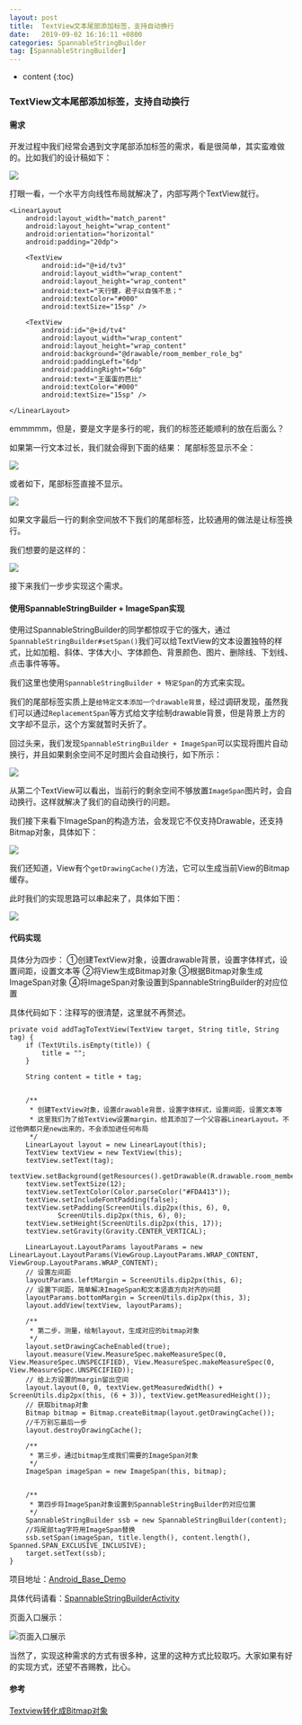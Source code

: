 ```yaml
---
layout: post
title:  TextView文本尾部添加标签，支持自动换行
date:   2019-09-02 16:16:11 +0800
categories: SpannableStringBuilder
tag: [SpannableStringBuilder]
---
```


* content
{:toc}



### TextView文本尾部添加标签，支持自动换行

#### 需求

开发过程中我们经常会遇到文字尾部添加标签的需求，看是很简单，其实蛮难做的。比如我们的设计稿如下：

![](https://imgconvert.csdnimg.cn/aHR0cHM6Ly90aW55dG9uZ3RvbmctMTI1NTY4ODQ4Mi5jb3MuYXAtYmVpamluZy5teXFjbG91ZC5jb20vV2VjaGF0SU1HMjguanBlZw?x-oss-process=image/format,png)

打眼一看，一个水平方向线性布局就解决了，内部写两个TextView就行。

```
<LinearLayout
    android:layout_width="match_parent"
    android:layout_height="wrap_content"
    android:orientation="horizontal"
    android:padding="20dp">

    <TextView
        android:id="@+id/tv3"
        android:layout_width="wrap_content"
        android:layout_height="wrap_content"
        android:text="天行健，君子以自强不息；"
        android:textColor="#000"
        android:textSize="15sp" />

    <TextView
        android:id="@+id/tv4"
        android:layout_width="wrap_content"
        android:layout_height="wrap_content"
        android:background="@drawable/room_member_role_bg"
        android:paddingLeft="6dp"
        android:paddingRight="6dp"
        android:text="王蛋蛋的芭比"
        android:textColor="#000"
        android:textSize="15sp" />

</LinearLayout>
```

emmmmm，但是，要是文字是多行的呢，我们的标签还能顺利的放在后面么？

如果第一行文本过长，我们就会得到下面的结果：
尾部标签显示不全：

![](https://imgconvert.csdnimg.cn/aHR0cHM6Ly90aW55dG9uZ3RvbmctMTI1NTY4ODQ4Mi5jb3MuYXAtYmVpamluZy5teXFjbG91ZC5jb20vV2VjaGF0SU1HMzAuanBlZw?x-oss-process=image/format,png)

或者如下，尾部标签直接不显示。

![](https://imgconvert.csdnimg.cn/aHR0cHM6Ly90aW55dG9uZ3RvbmctMTI1NTY4ODQ4Mi5jb3MuYXAtYmVpamluZy5teXFjbG91ZC5jb20vV2VjaGF0SU1HMzEuanBlZw?x-oss-process=image/format,png)

如果文字最后一行的剩余空间放不下我们的尾部标签，比较通用的做法是让标签换行。

我们想要的是这样的：

![](https://imgconvert.csdnimg.cn/aHR0cHM6Ly90aW55dG9uZ3RvbmctMTI1NTY4ODQ4Mi5jb3MuYXAtYmVpamluZy5teXFjbG91ZC5jb20vV2VjaGF0SU1HMzIuanBlZw?x-oss-process=image/format,png)

接下来我们一步步实现这个需求。

#### 使用SpannableStringBuilder + ImageSpan实现

使用过SpannableStringBuilder的同学都惊叹于它的强大，通过`SpannableStringBuilder#setSpan()`我们可以给TextView的文本设置独特的样式，比如加粗、斜体、字体大小、字体颜色、背景颜色、图片、删除线、下划线、点击事件等等。

我们这里也使用`SpannableStringBuilder + 特定Span`的方式来实现。

我们的尾部标签实质上是`给特定文本添加一个drawable背景`，经过调研发现，虽然我们可以通过`ReplacementSpan`等方式给文字绘制drawable背景，但是背景上方的文字却不显示，这个方案就暂时夭折了。

回过头来，我们发现`SpannableStringBuilder + ImageSpan`可以实现将图片自动换行，并且如果剩余空间不足时图片会自动换行，如下所示：

![](https://imgconvert.csdnimg.cn/aHR0cHM6Ly90aW55dG9uZ3RvbmctMTI1NTY4ODQ4Mi5jb3MuYXAtYmVpamluZy5teXFjbG91ZC5jb20vV2VjaGF0SU1HMzMuanBlZw?x-oss-process=image/format,png)

从第二个TextView可以看出，当前行的剩余空间不够放置`ImageSpan`图片时，会自动换行。这样就解决了我们的自动换行的问题。

我们接下来看下ImageSpan的构造方法，会发现它不仅支持Drawable，还支持Bitmap对象，具体如下：

![](https://imgconvert.csdnimg.cn/aHR0cHM6Ly90aW55dG9uZ3RvbmctMTI1NTY4ODQ4Mi5jb3MuYXAtYmVpamluZy5teXFjbG91ZC5jb20vV1gyMDE5MDkwMi0xNTM3NDIlNDAyeC5wbmc?x-oss-process=image/format,png)

我们还知道，View有个`getDrawingCache()`方法，它可以生成当前View的Bitmap缓存。

此时我们的实现思路可以串起来了，具体如下图：

![](https://imgconvert.csdnimg.cn/aHR0cHM6Ly90aW55dG9uZ3RvbmctMTI1NTY4ODQ4Mi5jb3MuYXAtYmVpamluZy5teXFjbG91ZC5jb20vV1gyMDE5MDkwMi0xNTUxMDMlNDAyeC5wbmc?x-oss-process=image/format,png)

#### 代码实现

具体分为四步：
①创建TextView对象，设置drawable背景，设置字体样式，设置间距，设置文本等
②将View生成Bitmap对象
③根据Bitmap对象生成ImageSpan对象
④将ImageSpan对象设置到SpannableStringBuilder的对应位置

具体代码如下：注释写的很清楚，这里就不再赘述。

```
private void addTagToTextView(TextView target, String title, String tag) {
    if (TextUtils.isEmpty(title)) {
        title = "";
    }

    String content = title + tag;


    /**
     * 创建TextView对象，设置drawable背景，设置字体样式，设置间距，设置文本等
     * 这里我们为了给TextView设置margin，给其添加了一个父容器LinearLayout。不过他俩都只是new出来的，不会添加进任何布局
     */
    LinearLayout layout = new LinearLayout(this);
    TextView textView = new TextView(this);
    textView.setText(tag);
    textView.setBackground(getResources().getDrawable(R.drawable.room_member_role_bg));
    textView.setTextSize(12);
    textView.setTextColor(Color.parseColor("#FDA413"));
    textView.setIncludeFontPadding(false);
    textView.setPadding(ScreenUtils.dip2px(this, 6), 0,
            ScreenUtils.dip2px(this, 6), 0);
    textView.setHeight(ScreenUtils.dip2px(this, 17));
    textView.setGravity(Gravity.CENTER_VERTICAL);

    LinearLayout.LayoutParams layoutParams = new LinearLayout.LayoutParams(ViewGroup.LayoutParams.WRAP_CONTENT, ViewGroup.LayoutParams.WRAP_CONTENT);
    // 设置左间距
    layoutParams.leftMargin = ScreenUtils.dip2px(this, 6);
    // 设置下间距，简单解决ImageSpan和文本竖直方向对齐的问题
    layoutParams.bottomMargin = ScreenUtils.dip2px(this, 3);
    layout.addView(textView, layoutParams);

    /**
     * 第二步，测量，绘制layout，生成对应的bitmap对象
     */
    layout.setDrawingCacheEnabled(true);
    layout.measure(View.MeasureSpec.makeMeasureSpec(0, View.MeasureSpec.UNSPECIFIED), View.MeasureSpec.makeMeasureSpec(0, View.MeasureSpec.UNSPECIFIED));
    // 给上方设置的margin留出空间
    layout.layout(0, 0, textView.getMeasuredWidth() + ScreenUtils.dip2px(this, (6 + 3)), textView.getMeasuredHeight());
    // 获取bitmap对象
    Bitmap bitmap = Bitmap.createBitmap(layout.getDrawingCache());
    //千万别忘最后一步
    layout.destroyDrawingCache();

    /**
     * 第三步，通过bitmap生成我们需要的ImageSpan对象
     */
    ImageSpan imageSpan = new ImageSpan(this, bitmap);


    /**
     * 第四步将ImageSpan对象设置到SpannableStringBuilder的对应位置
     */
    SpannableStringBuilder ssb = new SpannableStringBuilder(content);
    //将尾部tag字符用ImageSpan替换
    ssb.setSpan(imageSpan, title.length(), content.length(), Spanned.SPAN_EXCLUSIVE_INCLUSIVE);
    target.setText(ssb);
}
```

项目地址：[Android_Base_Demo](https://github.com/tinyvampirepudge/Android_Base_Demo)


具体代码请看：[SpannableStringBuilderActivity](https://github.com/tinyvampirepudge/Android_Base_Demo/blob/master/app/src/main/java/com/tiny/demo/firstlinecode/uicomponents/textview/SpannableStringBuilderActivity.java)

页面入口展示：

![页面入口展示](https://imgconvert.csdnimg.cn/aHR0cHM6Ly90aW55dG9uZ3RvbmctMTI1NTY4ODQ4Mi5jb3MuYXAtYmVpamluZy5teXFjbG91ZC5jb20vU2VwLTAyLTIwMTklMjAxNi0wOC0yNy5naWY)

当然了，实现这种需求的方式有很多种，这里的这种方式比较取巧。大家如果有好的实现方式，还望不吝赐教，比心。

#### 参考

[Textview转化成Bitmap对象](https://blog.csdn.net/qq_17422503/article/details/50346445)

